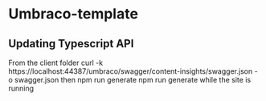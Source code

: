 # Umbraco-template

## Updating Typescript API

From the client folder curl -k https://localhost:44387/umbraco/swagger/content-insights/swagger.json -o swagger.json
then npm run generate npm run generate while the site is running